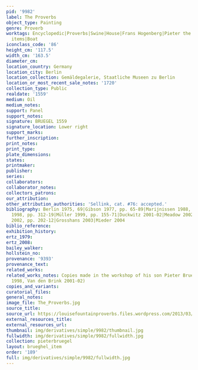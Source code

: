 ```yaml
---
pid: '9982'
label: The Proverbs
object_type: Painting
genre: Proverb
worktags: Encyclopedic|Proverbs|Swine|House|Frans Hogenberg|Pieter the Younger|Fire|Beggars|Burghers|Friars|Servants|Household
  items|Boat
iconclass_code: '86'
height_cm: '117.5'
width_cm: '163.5'
diameter_cm:
location_country: Germany
location_city: Berlin
location_collection: Gemäldegalerie, Staatliche Museen zu Berlin
location_or_most_recent_sale_notes: '1720'
collection_type: Public
realdate: '1559'
medium: Oil
medium_notes:
support: Panel
support_notes:
signature: BRUEGEL 1559
signature_location: Lower right
support_marks:
further_inscription:
print_notes:
print_type:
plate_dimensions:
states:
printmaker:
publisher:
series:
collaborators:
collaborator_notes:
collectors_patrons:
our_attribution:
other_attribution_authorities: 'Sellink, cat. #76: accepted.'
bibliography: Berlin 1975, 69|Gibson 1977, pp. 65-89|Marijnissen 1988, pp. 133-45|Ertz
  1998, pp. 312-19|Müller 1999, pp. 155-71|Duckwitz 2001-02|Meadow 2002|Roberts-Jones
  2002, pp. 202-12|Grosshans 2003|Mieder 2004
biblio_reference:
exhibition_history:
ertz_1979:
ertz_2008:
bailey_walker:
hollstein_no:
provenance: '9393'
provenance_text:
related_works:
related_works_notes: Copies made in the workshop of his son Pieter Brueghel (Ertz
  1998, Van den Brink 2001-02)
copies_and_variants:
curatorial_files:
general_notes:
image_file: The_Proverbs.jpg
source_title:
source_url: https://louisefountainproverbs.files.wordpress.com/2013/03/netherlandish-proverbs-15592.jpg
external_resources_title:
external_resources_url:
thumbnail: img/derivatives/simple/9982/thumbnail.jpg
fullwidth: img/derivatives/simple/9982/fullwidth.jpg
collection: pieterbruegel
layout: brueghel_item
order: '189'
full: img/derivatives/simple/9982/fullwidth.jpg
---
```

